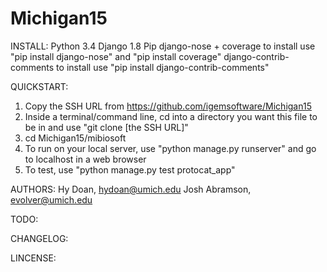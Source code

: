 # Michigan15

INSTALL:
  Python 3.4
  Django 1.8
  Pip
  django-nose + coverage
    to install use "pip install django-nose" and "pip install coverage"
  django-contrib-comments
    to install use "pip install django-contrib-comments"
  
QUICKSTART:
  1. Copy the SSH URL from https://github.com/igemsoftware/Michigan15
  2. Inside a terminal/command line, cd into a directory you want this file to be in
     and use "git clone [the SSH URL]"
  3. cd Michigan15/mibiosoft
  4. To run on your local server, use "python manage.py runserver" and go to localhost in a web browser
  5. To test, use "python manage.py test protocat_app"

AUTHORS:
  Hy Doan, hydoan@umich.edu
  Josh Abramson, evolver@umich.edu
  
TODO:

CHANGELOG:

LINCENSE:

